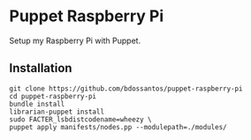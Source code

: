 # Puppet Raspberry Pi

Setup my Raspberry Pi with Puppet.

## Installation

```
git clone https://github.com/bdossantos/puppet-raspberry-pi
cd puppet-raspberry-pi
bundle install
librarian-puppet install
sudo FACTER_lsbdistcodename=wheezy \
puppet apply manifests/nodes.pp --modulepath=./modules/
```
